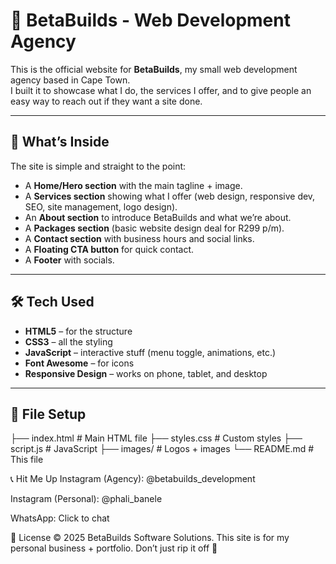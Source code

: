 # 🚀 BetaBuilds - Web Development Agency

This is the official website for **BetaBuilds**, my small web development agency based in Cape Town.  
I built it to showcase what I do, the services I offer, and to give people an easy way to reach out if they want a site done.

---

## 📖 What’s Inside

The site is simple and straight to the point:
- A **Home/Hero section** with the main tagline + image.
- A **Services section** showing what I offer (web design, responsive dev, SEO, site management, logo design).
- An **About section** to introduce BetaBuilds and what we’re about.
- A **Packages section** (basic website design deal for R299 p/m).
- A **Contact section** with business hours and social links.
- A **Floating CTA button** for quick contact.
- A **Footer** with socials.

---

## 🛠️ Tech Used

- **HTML5** – for the structure
- **CSS3** – all the styling
- **JavaScript** – interactive stuff (menu toggle, animations, etc.)
- **Font Awesome** – for icons
- **Responsive Design** – works on phone, tablet, and desktop

---

## 📂 File Setup
├── index.html # Main HTML file
├── styles.css # Custom styles
├── script.js # JavaScript
├── images/ # Logos + images
└── README.md # This file


📞 Hit Me Up
Instagram (Agency): @betabuilds_development

Instagram (Personal): @phali_banele

WhatsApp: Click to chat

📜 License
© 2025 BetaBuilds Software Solutions.
This site is for my personal business + portfolio. Don’t just rip it off 👀
